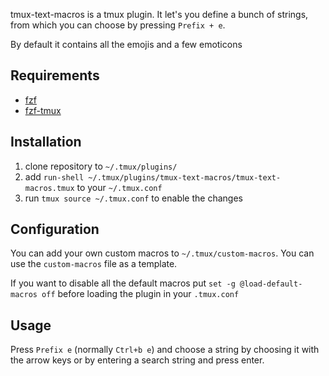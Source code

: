 tmux-text-macros is a tmux plugin. It let's you define a bunch of strings, from which you can choose by pressing `Prefix + e`.

By default it contains all the emojis and a few emoticons

## Requirements

* [fzf](https://github.com/junegunn/fzf)
* [fzf-tmux](https://github.com/junegunn/fzf#fzf-tmux-script)

## Installation

1. clone repository to `~/.tmux/plugins/`
2. add `run-shell ~/.tmux/plugins/tmux-text-macros/tmux-text-macros.tmux` to your `~/.tmux.conf`
3. run `tmux source ~/.tmux.conf` to enable the changes

## Configuration

You can add your own custom macros to `~/.tmux/custom-macros`. You can use the `custom-macros` file as a template.

If you want to disable all the default macros put `set -g @load-default-macros off` before loading the plugin in your `.tmux.conf`

## Usage

Press `Prefix e` (normally `Ctrl+b e`) and choose a string by choosing it with the arrow keys or by entering a search string and press enter.
